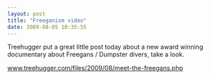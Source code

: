 ```yaml
---
layout: post
title: "Freeganism video"
date: 2009-08-05 10:35:55
---
```


Treehugger put a great little post today about a new award winning documentary about Freegans / Dumpster divers, take a look.

<a href="http://www.treehugger.com/files/2009/08/meet-the-freegans.php" target="_blank">www.treehugger.com/files/2009/08/meet-the-freegans.php</a>